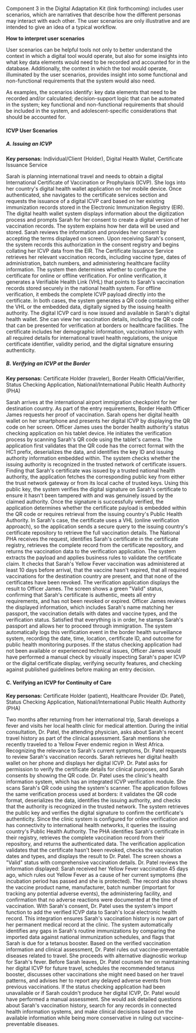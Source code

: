 Component 3 in the Digital Adaptation Kit (link forthcoming) includes user scenarios, which are narratives that describe how the different personas may interact with each other. The user scenarios are only illustrative and are intended to give an idea of a typical workflow.

**How to interpret user scenarios**

User scenarios can be helpful tools not only to better understand the context in which a digital tool would operate, but also for some insights into what key data elements would need to be recorded and accounted for in the database. Additionally, the context in which the tool would operate, illuminated by the user scenarios, provides insight into some functional and non-functional requirements that the system would also need.

As examples, the scenarios identify: key data elements that need to be recorded and/or calculated; decision-support logic that can be automated in the system; key functional and non-functional requirements that should be included in the system, and adolescent-specific considerations that should be accounted for.

#### ICVP User Scenarios

##### A. Issuing an ICVP
**Key personas:** Individual/Client (Holder), Digital Health Wallet, Certificate Issuance Service

Sarah is planning international travel and needs to obtain a digital International Certificate of Vaccination or Prophylaxis (ICVP). She logs into her country's digital health wallet application on her mobile device. Once authenticated, she navigates to the certificate services section and requests the issuance of a digital ICVP card based on her existing immunization records stored in the Electronic Immunization Registry (EIR).
The digital health wallet system displays information about the digitization process and prompts Sarah for her consent to create a digital version of her vaccination records. The system explains how her data will be used and stored. Sarah reviews the information and provides her consent by accepting the terms displayed on screen.
Upon receiving Sarah's consent, the system records this authorization in the consent registry and begins collating her ICVP data from the EIR. The Certificate Issuance Service retrieves her relevant vaccination records, including vaccine type, dates of administration, batch numbers, and administering healthcare facility information.
The system then determines whether to configure the certificate for online or offline verification. For online verification, it generates a Verifiable Health Link (VHL) that points to Sarah's vaccination records stored securely in the national health system. For offline verification, it embeds the complete ICVP payload directly into the certificate. In both cases, the system generates a QR code containing either the VHL or the embedded data, digitally signed by the issuing health authority.
The digital ICVP card is now issued and available in Sarah's digital health wallet. She can view her vaccination details, including the QR code that can be presented for verification at borders or healthcare facilities. The certificate includes her demographic information, vaccination history with all required details for international travel health regulations, the unique certificate identifier, validity period, and the digital signature ensuring authenticity.



##### B. Verifying an ICVP at the Border
**Key personas:** Certificate Holder (traveler), Border Health Official/Verifier, Status Checking Application, National/International Public Health Authority (PHA)

Sarah arrives at the international airport immigration checkpoint for her destination country. As part of the entry requirements, Border Health Officer James requests her proof of vaccination. Sarah opens her digital health wallet on her smartphone and presents her digital ICVP by displaying the QR code on her screen.
Officer James uses the border health authority's status checking application on his tablet device. He initiates the verification process by scanning Sarah's QR code using the tablet's camera. The application first validates that the QR code has the correct format with the HC1 prefix, deserializes the data, and identifies the key ID and issuing authority information embedded within.
The system checks whether the issuing authority is recognized in the trusted network of certificate issuers. Finding that Sarah's certificate was issued by a trusted national health authority, the application fetches the corresponding public key from either the trust network gateway or from its local cache of trusted keys. Using this public key, the system verifies the digital signature on Sarah's certificate to ensure it hasn't been tampered with and was genuinely issued by the claimed authority.
Once the signature is successfully verified, the application determines whether the certificate payload is embedded within the QR code or requires retrieval from the issuing country's Public Health Authority. In Sarah's case, the certificate uses a VHL (online verification approach), so the application sends a secure query to the issuing country's certificate repository to retrieve the full vaccination details.
The National PHA receives the request, identifies Sarah's certificate in the certificate registry, retrieves the complete record from the certificate repository, and returns the vaccination data to the verification application. The system extracts the payload and applies business rules to validate the certificate claim. It checks that Sarah's Yellow Fever vaccination was administered at least 10 days before arrival, that the vaccine hasn't expired, that all required vaccinations for the destination country are present, and that none of the certificates have been revoked.
The verification application displays the result to Officer James. The screen shows a green "Valid" status, confirming that Sarah's certificate is authentic, meets all entry requirements, and has not been revoked or expired. Officer James reviews the displayed information, which includes Sarah's name matching her passport, the vaccination details with dates and vaccine types, and the verification status. Satisfied that everything is in order, he stamps Sarah's passport and allows her to proceed through immigration. The system automatically logs this verification event in the border health surveillance system, recording the date, time, location, certificate ID, and outcome for public health monitoring purposes.
If the status checking application had not been available or experienced technical issues, Officer James would have performed a manual check by visually inspecting Sarah's paper ICVP or the digital certificate display, verifying security features, and checking against published guidelines before making an entry decision.


#### C. Verifying an ICVP for Continuity of Care
**Key personas:** Certificate Holder (patient), Healthcare Provider (Dr. Patel), Status Checking Application, National/International Public Health Authority (PHA)

Two months after returning from her international trip, Sarah develops a fever and visits her local health clinic for medical attention. During the initial consultation, Dr. Patel, the attending physician, asks about Sarah's recent travel history as part of the clinical assessment. Sarah mentions she recently traveled to a Yellow Fever endemic region in West Africa.
Recognizing the relevance to Sarah's current symptoms, Dr. Patel requests to review Sarah's vaccination records. Sarah retrieves her digital health wallet on her phone and displays her digital ICVP. Dr. Patel asks for permission to verify the certificate details for clinical purposes, and Sarah consents by showing the QR code.
Dr. Patel uses the clinic's health information system, which has an integrated ICVP verification module. She scans Sarah's QR code using the system's scanner. The application follows the same verification process used at borders: it validates the QR code format, deserializes the data, identifies the issuing authority, and checks that the authority is recognized in the trusted network. The system retrieves the public key and verifies the digital signature to confirm the certificate's authenticity.
Since the clinic system is configured for online verification and has connectivity to international health networks, it queries the issuing country's Public Health Authority. The PHA identifies Sarah's certificate in their registry, retrieves the complete vaccination record from their repository, and returns the authenticated data. The verification application validates that the certificate hasn't been revoked, checks the vaccination dates and types, and displays the result to Dr. Patel.
The screen shows a "Valid" status with comprehensive vaccination details. Dr. Patel reviews the information displayed: Sarah received her Yellow Fever vaccination 45 days ago, which rules out Yellow Fever as a cause of her current symptoms (the incubation period has passed and she is protected). The record also shows the vaccine product name, manufacturer, batch number (important for tracking any potential adverse events), the administering facility, and confirmation that no adverse reactions were documented at the time of vaccination.
With Sarah's consent, Dr. Patel uses the system's import function to add the verified ICVP data to Sarah's local electronic health record. This integration ensures Sarah's vaccination history is now part of her permanent medical record at the clinic. The system automatically identifies any gaps in Sarah's routine immunizations by comparing the imported data against national immunization schedules, and flags that Sarah is due for a tetanus booster.
Based on the verified vaccination information and clinical assessment, Dr. Patel rules out vaccine-preventable diseases related to travel. She proceeds with alternative diagnostic workup for Sarah's fever. Before Sarah leaves, Dr. Patel counsels her on maintaining her digital ICVP for future travel, schedules the recommended tetanus booster, discusses other vaccinations she might need based on her travel patterns, and advises her to report any delayed adverse events from previous vaccinations.
If the status checking application had been unavailable or if Sarah couldn't produce her digital ICVP, Dr. Patel would have performed a manual assessment. She would ask detailed questions about Sarah's vaccination history, search for any records in connected health information systems, and make clinical decisions based on the available information while being more conservative in ruling out vaccine-preventable diseases.
